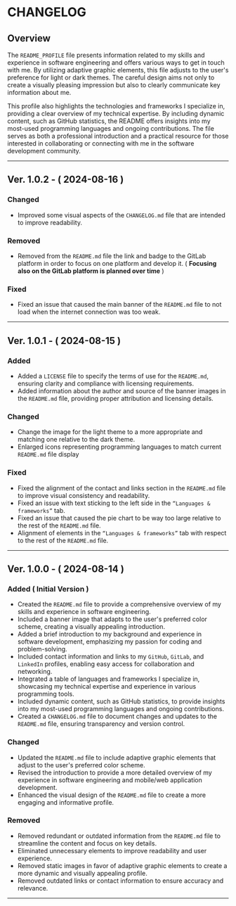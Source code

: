 # CHANGELOG

## Overview
The `README_PROFILE` file presents information related to my skills and experience in software engineering and offers various ways to get 
in touch with me. By utilizing adaptive graphic elements, this file adjusts to the user's preference for light or dark themes. 
The careful design aims not only to create a visually pleasing impression but also to clearly communicate key information about me.

This profile also highlights the technologies and frameworks I specialize in, providing a clear overview of my technical expertise. 
By including dynamic content, such as GitHub statistics, the README offers insights into my most-used programming languages and ongoing 
contributions. The file serves as both a professional introduction and a practical resource for those interested 
in collaborating or connecting with me in the software development community.

<hr>

## Ver. 1.0.2 - ( 2024-08-16 )
### Changed
- Improved some visual aspects of the `CHANGELOG.md` file that are intended to improve readability.

### Removed
- Removed from the `README.md` file the link and badge to the GitLab platform in order to focus on one platform and develop it. ( **Focusing also on the GitLab platform is planned over time** )

### Fixed
- Fixed an issue that caused the main banner of the `README.md` file to not load when the internet connection was too weak.

<hr>

## Ver. 1.0.1 - ( 2024-08-15 )
### Added
- Added a `LICENSE` file to specify the terms of use for the `README.md`, ensuring clarity and compliance with licensing requirements.
- Added information about the author and source of the banner images in the `README.md` file, providing proper attribution and licensing details.

### Changed
- Change the image for the light theme to a more appropriate and matching one relative to the dark theme.
- Enlarged icons representing programming languages to match current `README.md` file display

### Fixed
- Fixed the alignment of the contact and links section in the `README.md` file to improve visual consistency and readability.
- Fixed an issue with text sticking to the left side in the `“Languages & frameworks”` tab. 
- Fixed an issue that caused the pie chart to be way too large relative to the rest of the `README.md` file.
- Alignment of elements in the `“Languages & frameworks”` tab with respect to the rest of the `README.md` file.

<hr>

## Ver. 1.0.0 - ( 2024-08-14 )
### Added ( Initial Version )
- Created the `README.md` file to provide a comprehensive overview of my skills and experience in software engineering.
- Included a banner image that adapts to the user's preferred color scheme, creating a visually appealing introduction.
- Added a brief introduction to my background and experience in software development, emphasizing my passion for coding and problem-solving.
- Included contact information and links to my `GitHub`, `GitLab`, and `LinkedIn` profiles, enabling easy access for collaboration and networking.
- Integrated a table of languages and frameworks I specialize in, showcasing my technical expertise and experience in various programming tools.
- Included dynamic content, such as GitHub statistics, to provide insights into my most-used programming languages and ongoing contributions.
- Created a `CHANGELOG.md` file to document changes and updates to the `README.md` file, ensuring transparency and version control.

### Changed
- Updated the `README.md` file to include adaptive graphic elements that adjust to the user's preferred color scheme.
- Revised the introduction to provide a more detailed overview of my experience in software engineering and mobile/web application development.
- Enhanced the visual design of the `README.md` file to create a more engaging and informative profile.

### Removed
- Removed redundant or outdated information from the `README.md` file to streamline the content and focus on key details.
- Eliminated unnecessary elements to improve readability and user experience.
- Removed static images in favor of adaptive graphic elements to create a more dynamic and visually appealing profile.
- Removed outdated links or contact information to ensure accuracy and relevance.

<hr>